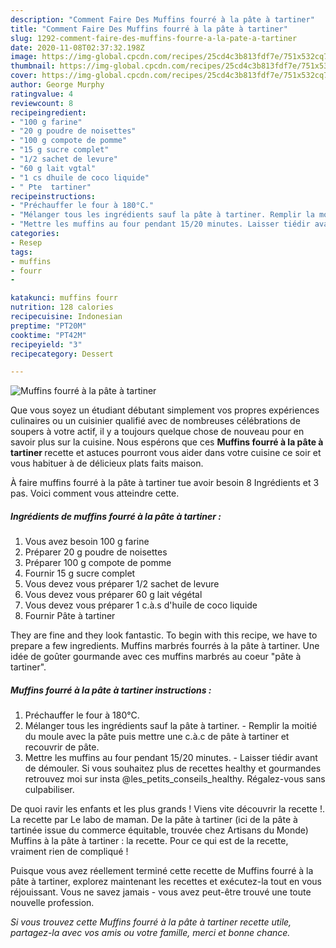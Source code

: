 ```yaml
---
description: "Comment Faire Des Muffins fourré à la pâte à tartiner"
title: "Comment Faire Des Muffins fourré à la pâte à tartiner"
slug: 1292-comment-faire-des-muffins-fourre-a-la-pate-a-tartiner
date: 2020-11-08T02:37:32.198Z
image: https://img-global.cpcdn.com/recipes/25cd4c3b813fdf7e/751x532cq70/muffins-fourre-a-la-pate-a-tartiner-photo-principale-de-la-recette.jpg
thumbnail: https://img-global.cpcdn.com/recipes/25cd4c3b813fdf7e/751x532cq70/muffins-fourre-a-la-pate-a-tartiner-photo-principale-de-la-recette.jpg
cover: https://img-global.cpcdn.com/recipes/25cd4c3b813fdf7e/751x532cq70/muffins-fourre-a-la-pate-a-tartiner-photo-principale-de-la-recette.jpg
author: George Murphy
ratingvalue: 4
reviewcount: 8
recipeingredient:
- "100 g farine"
- "20 g poudre de noisettes"
- "100 g compote de pomme"
- "15 g sucre complet"
- "1/2 sachet de levure"
- "60 g lait vgtal"
- "1 cs dhuile de coco liquide"
- " Pte  tartiner"
recipeinstructions:
- "Préchauffer le four à 180°C."
- "Mélanger tous les ingrédients sauf la pâte à tartiner. Remplir la moitié du moule avec la pâte puis mettre une c.à.c de pâte à tartiner et recouvrir de pâte."
- "Mettre les muffins au four pendant 15/20 minutes. Laisser tiédir avant de démouler. Si vous souhaitez plus de recettes healthy et gourmandes retrouvez moi sur insta @les_petits_conseils_healthy. Régalez-vous sans culpabiliser."
categories:
- Resep
tags:
- muffins
- fourr
- 

katakunci: muffins fourr  
nutrition: 128 calories
recipecuisine: Indonesian
preptime: "PT20M"
cooktime: "PT42M"
recipeyield: "3"
recipecategory: Dessert

---
```



![Muffins fourré à la pâte à tartiner](https://img-global.cpcdn.com/recipes/25cd4c3b813fdf7e/751x532cq70/muffins-fourre-a-la-pate-a-tartiner-photo-principale-de-la-recette.jpg)

Que vous soyez un étudiant débutant simplement vos propres expériences culinaires ou un cuisinier qualifié avec de nombreuses célébrations de soupers à votre actif, il y a toujours quelque chose de nouveau pour en savoir plus sur la cuisine. Nous espérons que ces <strong> Muffins fourré à la pâte à tartiner </strong> recette et astuces pourront vous aider dans votre cuisine ce soir et vous habituer à de délicieux plats faits maison.

<!--inarticleads1-->

À faire muffins fourré à la pâte à tartiner tue avoir besoin 8 Ingrédients et 3 pas. Voici comment vous atteindre cette.

##### Ingrédients de muffins fourré à la pâte à tartiner :

1. Vous avez besoin 100 g farine
1. Préparer 20 g poudre de noisettes
1. Préparer 100 g compote de pomme
1. Fournir 15 g sucre complet
1. Vous devez vous préparer 1/2 sachet de levure
1. Vous devez vous préparer 60 g lait végétal
1. Vous devez vous préparer 1 c.à.s d&#39;huile de coco liquide
1. Fournir  Pâte à tartiner


They are fine and they look fantastic. To begin with this recipe, we have to prepare a few ingredients. Muffins marbrés fourrés à la pâte à tartiner. Une idée de goûter gourmande avec ces muffins marbrés au coeur &#34;pâte à tartiner&#34;. 

<!--inarticleads2-->

##### Muffins fourré à la pâte à tartiner instructions :

1. Préchauffer le four à 180°C.
1. Mélanger tous les ingrédients sauf la pâte à tartiner. - Remplir la moitié du moule avec la pâte puis mettre une c.à.c de pâte à tartiner et recouvrir de pâte.
1. Mettre les muffins au four pendant 15/20 minutes. - Laisser tiédir avant de démouler. Si vous souhaitez plus de recettes healthy et gourmandes retrouvez moi sur insta @les_petits_conseils_healthy. Régalez-vous sans culpabiliser.


De quoi ravir les enfants et les plus grands ! Viens vite découvrir la recette !. La recette par Le labo de maman. De la pâte à tartiner (ici de la pâte à tartinée issue du commerce équitable, trouvée chez Artisans du Monde) Muffins à la pâte à tartiner : la recette. Pour ce qui est de la recette, vraiment rien de compliqué ! 

<!--inarticleads1-->

<p>
Puisque vous avez réellement terminé cette recette de Muffins fourré à la pâte à tartiner, explorez maintenant les recettes et exécutez-la tout en vous réjouissant. Vous ne savez jamais - vous avez peut-être trouvé une toute nouvelle profession.
</p>

<p>
<i>Si vous trouvez cette Muffins fourré à la pâte à tartiner recette utile, partagez-la avec vos amis ou votre famille, merci et bonne chance.</i>
</p>
